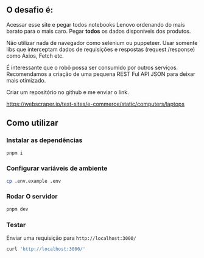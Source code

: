 ## O desafio é:

Acessar esse site e pegar todos notebooks Lenovo ordenando do mais barato para
o mais caro. Pegar **todos** os dados disponíveis dos produtos.

Não utilizar nada de navegador como selenium ou puppeteer.
Usar somente libs que interceptam dados de requisições e respostas
(request /response) como Axios, Fetch etc.

É interessante que o robô possa ser consumido por outros serviços.
Recomendamos a criação de uma pequena REST Ful API JSON para deixar mais
otimizado.

Criar um repositório no github e me enviar o link.

https://webscraper.io/test-sites/e-commerce/static/computers/laptops

## Como utilizar

### Instalar as dependências

```sh
pnpm i
```

### Configurar variáveis de ambiente

```sh
cp .env.example .env
```

### Rodar O servidor

```sh
pnpm dev
```

### Testar

Enviar uma requisição para `http://localhost:3000/`

```sh
curl 'http://localhost:3000/'

```
